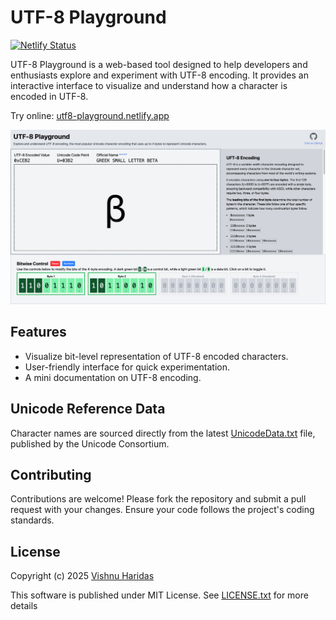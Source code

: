 # UTF-8 Playground

[![Netlify Status](https://api.netlify.com/api/v1/badges/c487e750-85f1-4849-9bd8-f67e44a7c7eb/deploy-status)](https://app.netlify.com/projects/utf8-playground/deploys)

UTF-8 Playground is a web-based tool designed to help developers and enthusiasts explore and experiment with UTF-8 encoding. It provides an interactive interface to visualize and understand how a character is encoded in UTF-8.

Try online: [utf8-playground.netlify.app](https://utf8-playground.netlify.app/)

![screenshot](media/screenshot.png)

## Features

- Visualize bit-level representation of UTF-8 encoded characters.
- User-friendly interface for quick experimentation.
- A mini documentation on UTF-8 encoding.

## Unicode Reference Data

Character names are sourced directly from the latest [UnicodeData.txt](
https://www.unicode.org/Public/UCD/latest/ucd/UnicodeData.txt) file, published by the Unicode Consortium.  

## Contributing

Contributions are welcome! Please fork the repository and submit a pull request with your changes. Ensure your code follows the project's coding standards.

## License

Copyright (c) 2025 [Vishnu Haridas](https://iamvishnu.com/)

This software is published under MIT License. See [LICENSE.txt](LICENSE.txt) for more details